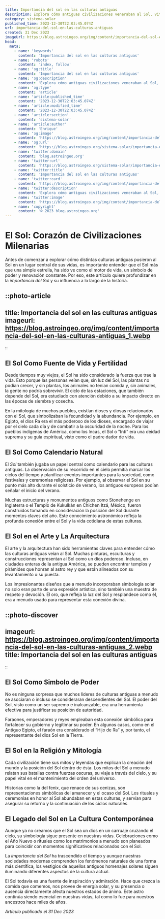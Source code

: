 ```yaml
---
title: Importancia del sol en las culturas antiguas
description: Explora cómo antiguas civilizaciones veneraban al Sol, vital para su cosmología y vida diaria, y los rituales y mitos solares que perduran hoy.
category: sistema-solar
published_time: 2023-12-30T22:03:45.074Z
url: importancia-del-sol-en-las-culturas-antiguas
created: 31 Dec 2023
imageUrl: https://blog.astroingeo.org/img/content/importancia-del-sol-en-las-culturas-antiguas_1.webp
head:
  meta:
    - name: 'keywords'
      content: 'Importancia del sol en las culturas antiguas'
    - name: 'robots'
      content: 'index, follow'
    - name: 'og:title'
      content: 'Importancia del sol en las culturas antiguas'
    - name: 'og:description'
      content: 'Explora cómo antiguas civilizaciones veneraban al Sol, vital para su cosmología y vida diaria, y los rituales y mitos solares que perduran hoy.'
    - name: 'og:type'
      content: 'article'
    - name: 'article:published_time'
      content: '2023-12-30T22:03:45.074Z'
    - name: 'article:modified_time'
      content: '2023-12-30T22:03:45.074Z'
    - name: 'article:section'
      content: 'sistema-solar'
    - name: 'article:author'
      content: 'Enrique'
    - name: 'og:image'
      content: 'https://blog.astroingeo.org/img/content/importancia-del-sol-en-las-culturas-antiguas_1.webp'
    - name: 'og:url'
      content: 'https://blog.astroingeo.org/sistema-solar/importancia-del-sol-en-las-culturas-antiguas'
    - name: 'twitter:domain'
      content: 'blog.astroingeo.org'
    - name: 'twitter:url'
      content: 'https://blog.astroingeo.org/sistema-solar/importancia-del-sol-en-las-culturas-antiguas'
    - name: 'twitter:title'
      content: 'Importancia del sol en las culturas antiguas'
    - name: 'twitter:card'
      content: 'https://blog.astroingeo.org/img/content/importancia-del-sol-en-las-culturas-antiguas_1.webp'
    - name: 'twitter:description'
      content: 'Explora cómo antiguas civilizaciones veneraban al Sol, vital para su cosmología y vida diaria, y los rituales y mitos solares que perduran hoy.'
    - name: 'twitter:image'
      content: 'https://blog.astroingeo.org/img/content/importancia-del-sol-en-las-culturas-antiguas_1.webp'
    - name: 'copyright'
      content: '© 2023 blog.astroingeo.org'
---
```

# El Sol: Corazón de Civilizaciones Milenarias

Antes de comenzar a explorar cómo distintas culturas antiguas pusieron al Sol en un lugar central de sus vidas, es importante entender que el Sol más que una simple estrella, ha sido ve como el motor de vida, un símbolo de poder y renovación constante. Por eso, este artículo quiere profundizar en la *importancia del Sol* y su influencia a lo largo de la historia.

::photo-article
---
title: Importancia del sol en las culturas antiguas
imageurl: https://blog.astroingeo.org/img/content/importancia-del-sol-en-las-culturas-antiguas_1.webp
---
::

## El Sol Como Fuente de Vida y Fertilidad

Desde tiempos muy viejos, el Sol ha sido considerado la fuerza que trae la vida. Esto porque las personas veían que, sin luz del Sol, las plantas no podían crecer, y sin plantas, los animales no tenían comida y, sin animales, la gente no podría sobrevivir. El ciclo de las estaciones, que también depende del Sol, era estudiado con atención debido a su impacto directo en las épocas de siembra y cosecha.

En la mitología de muchos pueblos, existían dioses y diosas relacionados con el Sol, que simbolizaban la fecundidad y la abundancia. Por ejemplo, en Egipto, el dios Ra era el más poderoso de los dioses, encargado de viajar por el cielo cada día y de combatir a la oscuridad de la noche. Para los pueblos indígenas de América, como los Incas, el Sol o "Inti" era una deidad suprema y su guía espiritual, visto como el padre dador de vida.

## El Sol Como Calendario Natural

El *Sol* también jugaba un papel central como calendario para las culturas antiguas. La observación de su recorrido en el cielo permitía marcar los ciclos del tiempo y planificar eventos importantes para la sociedad, como festivales y ceremonias religiosas. Por ejemplo, al observar el Sol en su punto más alto durante el solsticio de verano, los antiguos europeos podían señalar el inicio del verano.

Muchas estructuras y monumentos antiguos como Stonehenge en Inglaterra o el Templo de Kukulkán en Chichen Itzá, México, fueron construidos tomando en consideración la posición del Sol durante momentos claves del año. Este conocimiento astronómico refleja la profunda conexión entre el Sol y la vida cotidiana de estas culturas.

## El Sol en el Arte y La Arquitectura

El arte y la arquitectura han sido herramientas claves para entender cómo las culturas antiguas veían al Sol. Muchas pinturas, esculturas y construcciones representan al Sol como un dios poderoso. Incluso, en ciudades enteras de la antigua América, se pueden encontrar templos y pirámides que honran al astro rey y que están alineados con su levantamiento o su puesta.

Los impresionantes diseños que a menudo incorporaban simbología solar no solo eran parte de una expresión artística, sino también una muestra de respeto y devoción. El oro, que refleja la luz del Sol y resplandece como él, era a menudo usado para representar esta conexión divina.


::photo-discover
---
imageurl: https://blog.astroingeo.org/img/content/importancia-del-sol-en-las-culturas-antiguas_2.webp
title: Importancia del sol en las culturas antiguas
---
::

## El Sol Como Simbolo de Poder

No es ninguna sorpresa que muchos líderes de culturas antiguas a menudo se asociaran o incluso se consideraran descendientes del Sol. El poder del Sol, visto como un ser supremo e inalcanzable, era una herramienta efectiva para justificar su posición de autoridad.

Faraones, emperadores y reyes empleaban esta conexión simbólica para fortalecer su gobierno y legitimar su poder. En algunos casos, como en el Antiguo Egipto, el faraón era considerado el “Hijo de Ra” y, por tanto, el representante del dios Sol en la Tierra.

## El Sol en la Religión y Mitología

Cada civilización tiene sus mitos y leyendas que explican la creación del mundo y la posición del Sol dentro de ésta. Los mitos del Sol a menudo relatan sus batallas contra fuerzas oscuras, su viaje a través del cielo, y su papel vital en el mantenimiento del orden del universo.

Historias como la del fenix, que renace de sus cenizas, son representaciones simbólicas del amanecer y el ocaso del Sol. Los rituales y ceremonias en honor al Sol abundaban en estas culturas, y servían para asegurar su retorno y la continuación de los ciclos naturales.

## El Legado del Sol en La Cultura Contemporánea

Aunque ya no creamos que el Sol sea un dios en un carruaje cruzando el cielo, su simbología sigue presente en nuestras vidas. Celebraciones como el Año Nuevo o rituales como los matrimonios a menudo son planeados para coincidir con momentos significativos relacionados con el Sol.

La *importancia del Sol* ha trascendido el tiempo y aunque nuestras sociedades modernas comprenden los fenómenos naturales de una forma más científica, los vestigios de aquellos antiguos homenajes solares siguen iluminando diferentes aspectos de la cultura actual.

El Sol todavía es una fuente de inspiración y admiración. Hace que crezca la comida que comemos, nos provee de energía solar, y su presencia o ausencia directamente afecta nuestros estados de ánimo. Este astro continúa siendo esencial en nuestras vidas, tal como lo fue para nuestros ancestros hace miles de años.

_Artículo publicado el 31 Dec 2023_